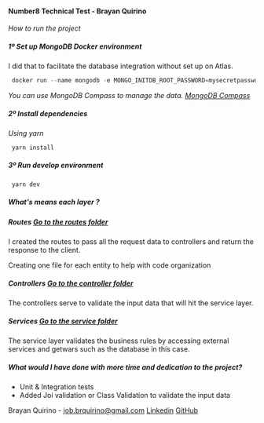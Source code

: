 #### Number8 Technical Test - Brayan Quirino

_How to run the project_

##### 1º Set up MongoDB Docker environment

I did that to facilitate the database integration without set up on Atlas.

```javascript
 docker run --name mongodb -e MONGO_INITDB_ROOT_PASSWORD=mysecretpassword -e MONGO_INITDB_ROOT_USERNAME=myuser -d -p 27017:27017 mongo
```

_You can use MongoDB Compass to manage the data. [MongoDB Compass](https://www.mongodb.com/pt-br/products/compass)_


##### 2º Install dependencies

_Using yarn_

```javascript
 yarn install
```

##### 3º Run develop environment
```javascript
 yarn dev
```

##### _What's means each layer ?_

##### Routes [Go to the routes folder](./src/routes/Employee.routes.ts)

I created the routes to pass all the request data to controllers and return the response to the client.

Creating one file for each entity to help with code organization

##### Controllers [Go to the controller folder](./src/controllers/Employee/Employee.controllers.ts)

The controllers serve to validate the input data that will hit the service layer.

##### Services [Go to the service folder](./src/services/Employee/Employee.service.ts)

The service layer validates the business rules by accessing external services and getwars such as the database in this case.

##### _What would I have done with more time and dedication to the project?_

- Unit & Integration tests
- Added Joi validation or Class Validation to validate the input data 


Brayan Quirino - job.brquirino@gmail.com
[Linkedin](https://www.linkedin.com/in/brayanquirino/)
[GitHub](https://github.com/braydevkin)
